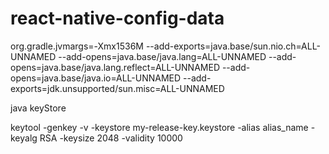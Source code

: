 # react-native-config-data

org.gradle.jvmargs=-Xmx1536M --add-exports=java.base/sun.nio.ch=ALL-UNNAMED --add-opens=java.base/java.lang=ALL-UNNAMED --add-opens=java.base/java.lang.reflect=ALL-UNNAMED --add-opens=java.base/java.io=ALL-UNNAMED --add-exports=jdk.unsupported/sun.misc=ALL-UNNAMED


java keyStore


keytool -genkey -v -keystore my-release-key.keystore -alias alias_name -keyalg RSA -keysize 2048 -validity 10000

